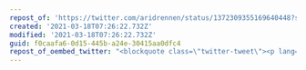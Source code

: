 ```yaml
---
repost_of: 'https://twitter.com/aridrennen/status/1372309355169640448?s=12'
created: '2021-03-18T07:26:22.732Z'
modified: '2021-03-18T07:26:22.732Z'
guid: f0caafa6-0d15-445b-a24e-30415aa0dfc4
repost_of_oembed_twitter: "<blockquote class=\"twitter-tweet\"><p lang=\"en\" dir=\"ltr\">Its been tough day so I just want to say that if you’re trans (whether you’re ready to tell the world yet or not) the world is a brighter place for having you in it. There are lots of people saying cruel things about us, and the best way to prove them wrong is to keep existing \U0001F495</p>&mdash; Ari Drennen (@AriDrennen) <a href=\"https://twitter.com/AriDrennen/status/1372309355169640448?ref_src=twsrc%5Etfw\">March 17, 2021</a></blockquote>\n<script async src=\"https://platform.twitter.com/widgets.js\" charset=\"utf-8\"></script>\n"
---
```

 

